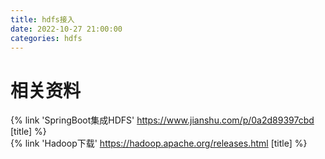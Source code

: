 ```yaml
---
title: hdfs接入
date: 2022-10-27 21:00:00
categories: hdfs
---
```


# 相关资料
{% link 'SpringBoot集成HDFS' https://www.jianshu.com/p/0a2d89397cbd [title] %}  
{% link 'Hadoop下载' https://hadoop.apache.org/releases.html [title] %}  

<!-- more -->

